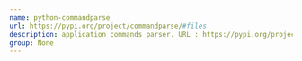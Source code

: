 ```yaml
---
name: python-commandparse
url: https://pypi.org/project/commandparse/#files
description: application commands parser. URL : https://pypi.org/project/commandparse/#files Groups : None
group: None
---
```

